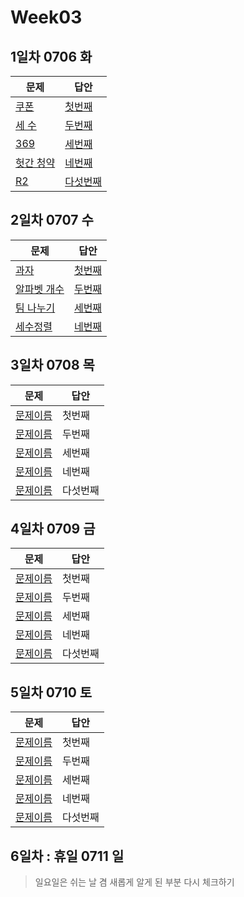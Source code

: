 # Week03

## 1일차 0706 화

| 문제                 | 답안                | 
| -------------------- | ------------------- | 
| [쿠폰](https://www.acmicpc.net/problem/10179) | [첫번째](bj10189_ksj.java) |
| [세 수](https://www.acmicpc.net/problem/10817) | [두번째](bj10817_ksj.java) |
| [369](https://www.acmicpc.net/problem/17614) | [세번째](bj17614_ksj.java) |
| [헛간 청약](https://www.acmicpc.net/problem/19698) | [네번째](bj19698_ksj.java) |
| [R2](https://www.acmicpc.net/problem/3046) | [다섯번째](bj3046_ksj.java) |

## 2일차 0707 수

| 문제                 | 답안                | 
| -------------------- | ------------------- | 
| [과자](https://www.acmicpc.net/problem/10156) | [첫번째](bj10156_ksj.java) |
| [알파벳 개수](https://www.acmicpc.net/problem/10808) | [두번째](bj10808_ksj.java) |
| [팀 나누기](https://www.acmicpc.net/problem/13866) | [세번째](bj13866_ksj.java) |
| [세수정렬](https://www.acmicpc.net/problem/2752) | [네번째](bj2752_ksj.java) |

## 3일차 0708 목

| 문제                 | 답안                | 
| -------------------- | ------------------- | 
| [문제이름](문제링크) | 첫번째 |
| [문제이름](문제링크) | 두번째 |
| [문제이름](문제링크) | 세번째 |
| [문제이름](문제링크) | 네번째 |
| [문제이름](문제링크) | 다섯번째 |

## 4일차 0709 금

| 문제                 | 답안                | 
| -------------------- | ------------------- | 
| [문제이름](문제링크) | 첫번째 |
| [문제이름](문제링크) | 두번째 |
| [문제이름](문제링크) | 세번째 |
| [문제이름](문제링크) | 네번째 |
| [문제이름](문제링크) | 다섯번째 |

## 5일차 0710 토

| 문제                 | 답안                | 
| -------------------- | ------------------- | 
| [문제이름](문제링크) | 첫번째 |
| [문제이름](문제링크) | 두번째 |
| [문제이름](문제링크) | 세번째 |
| [문제이름](문제링크) | 네번째 |
| [문제이름](문제링크) | 다섯번째 |


## 6일차 : 휴일 0711 일
> 일요일은 쉬는 날 겸 새롭게 알게 된 부분 다시 체크하기
